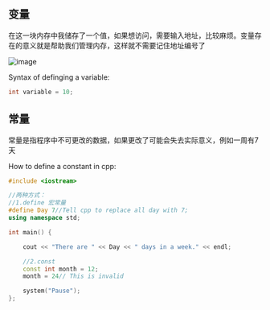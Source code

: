 ## 变量
在这一块内存中我储存了一个值，如果想访问，需要输入地址，比较麻烦。变量存在的意义就是帮助我们管理内存，这样就不需要记住地址编号了

![image](https://user-images.githubusercontent.com/95163456/215540315-53f3ac28-e0bd-4828-beab-6dd8a8d380b5.png)

Syntax of definging a variable:
```Cpp
int variable = 10;
```
## 常量
常量是指程序中不可更改的数据，如果更改了可能会失去实际意义，例如一周有7天

How to define a constant in cpp:
```Cpp
#include <iostream>

//两种方式：
//1.define 宏常量
#define Day 7//Tell cpp to replace all day with 7;
using namespace std;

int main() {

	cout << "There are " << Day << " days in a week." << endl;

	//2.const
	const int month = 12;
	month = 24// This is invalid

	system("Pause");
};
```
